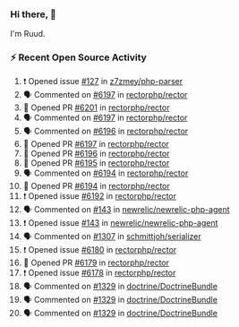 ### Hi there, 👋

I'm Ruud.
 
### :zap: Recent Open Source Activity

<!--START_SECTION:activity-->
1. ❗️ Opened issue [#127](https://github.com/z7zmey/php-parser/issues/127) in [z7zmey/php-parser](https://github.com/z7zmey/php-parser)
2. 🗣 Commented on [#6197](https://github.com/rectorphp/rector/issues/6197) in [rectorphp/rector](https://github.com/rectorphp/rector)
3. 💪 Opened PR [#6201](https://github.com/rectorphp/rector/pull/6201) in [rectorphp/rector](https://github.com/rectorphp/rector)
4. 🗣 Commented on [#6197](https://github.com/rectorphp/rector/issues/6197) in [rectorphp/rector](https://github.com/rectorphp/rector)
5. 🗣 Commented on [#6196](https://github.com/rectorphp/rector/issues/6196) in [rectorphp/rector](https://github.com/rectorphp/rector)
6. 💪 Opened PR [#6197](https://github.com/rectorphp/rector/pull/6197) in [rectorphp/rector](https://github.com/rectorphp/rector)
7. 💪 Opened PR [#6196](https://github.com/rectorphp/rector/pull/6196) in [rectorphp/rector](https://github.com/rectorphp/rector)
8. 💪 Opened PR [#6195](https://github.com/rectorphp/rector/pull/6195) in [rectorphp/rector](https://github.com/rectorphp/rector)
9. 🗣 Commented on [#6194](https://github.com/rectorphp/rector/issues/6194) in [rectorphp/rector](https://github.com/rectorphp/rector)
10. 💪 Opened PR [#6194](https://github.com/rectorphp/rector/pull/6194) in [rectorphp/rector](https://github.com/rectorphp/rector)
11. ❗️ Opened issue [#6192](https://github.com/rectorphp/rector/issues/6192) in [rectorphp/rector](https://github.com/rectorphp/rector)
12. 🗣 Commented on [#143](https://github.com/newrelic/newrelic-php-agent/issues/143) in [newrelic/newrelic-php-agent](https://github.com/newrelic/newrelic-php-agent)
13. ❗️ Opened issue [#143](https://github.com/newrelic/newrelic-php-agent/issues/143) in [newrelic/newrelic-php-agent](https://github.com/newrelic/newrelic-php-agent)
14. 🗣 Commented on [#1307](https://github.com/schmittjoh/serializer/issues/1307) in [schmittjoh/serializer](https://github.com/schmittjoh/serializer)
15. ❗️ Opened issue [#6180](https://github.com/rectorphp/rector/issues/6180) in [rectorphp/rector](https://github.com/rectorphp/rector)
16. 💪 Opened PR [#6179](https://github.com/rectorphp/rector/pull/6179) in [rectorphp/rector](https://github.com/rectorphp/rector)
17. ❗️ Opened issue [#6178](https://github.com/rectorphp/rector/issues/6178) in [rectorphp/rector](https://github.com/rectorphp/rector)
18. 🗣 Commented on [#1329](https://github.com/doctrine/DoctrineBundle/issues/1329) in [doctrine/DoctrineBundle](https://github.com/doctrine/DoctrineBundle)
19. 🗣 Commented on [#1329](https://github.com/doctrine/DoctrineBundle/issues/1329) in [doctrine/DoctrineBundle](https://github.com/doctrine/DoctrineBundle)
20. 🗣 Commented on [#1329](https://github.com/doctrine/DoctrineBundle/issues/1329) in [doctrine/DoctrineBundle](https://github.com/doctrine/DoctrineBundle)
<!--END_SECTION:activity-->

